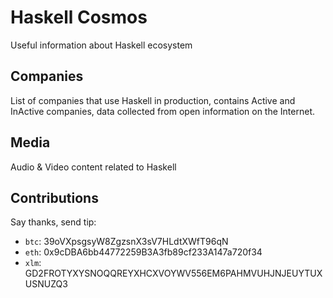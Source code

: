 # Haskell Cosmos

Useful information about Haskell ecosystem

## Companies

List of companies that use Haskell in production, contains Active and InActive companies, data collected from open information on the Internet.


## Media

Audio & Video content related to Haskell

## Contributions

Say thanks, send tip:

- `btc`: 39oVXpsgsyW8ZgzsnX3sV7HLdtXWfT96qN
- `eth`: 0x9cDBA6bb44772259B3A3fb89cf233A147a720f34
- `xlm`: GD2FROTYXYSNOQQREYXHCXVOYWV556EM6PAHMVUHJNJEUYTUXUSNUZQ3
